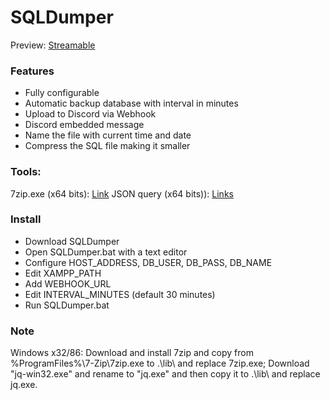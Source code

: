 # SQLDumper
Preview: [Streamable](https://streamable.com/37w13z "Streamable")

### Features
- Fully configurable
- Automatic backup database with interval in minutes
- Upload to Discord via Webhook
- Discord embedded message
- Name the file with current time and date
- Compress the SQL file making it smaller

### Tools:
7zip.exe  (x64 bits): [Link](https://www.7-zip.org/download.html "Link")
JSON query (x64 bits)): [Links](https://stedolan.github.io/jq/download "Links")

### Install
- Download SQLDumper
- Open SQLDumper.bat with a text editor
- Configure HOST_ADDRESS, DB_USER, DB_PASS, DB_NAME
- Edit XAMPP_PATH
- Add WEBHOOK_URL
- Edit INTERVAL_MINUTES (default 30 minutes)
- Run SQLDumper.bat

### Note
Windows x32/86: Download and install 7zip and copy from %ProgramFiles%\7-Zip\7zip.exe to .\lib\ and replace 7zip.exe;
Download "jq-win32.exe" and rename to "jq.exe" and then copy it to .\lib\ and replace jq.exe.